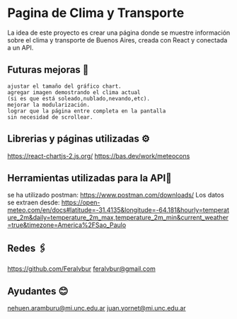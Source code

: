 # Pagina de Clima y Transporte

La idea de este proyecto es crear una página donde se muestre información sobre el clima y transporte de Buenos Aires, creada con React y conectada a un API.

## Futuras mejoras 🔧
```
ajustar el tamaño del gráfico chart.
agregar imagen demostrando el clima actual
(si es que está soleado,nublado,nevando,etc).
mejorar la modularización.
lograr que la página entre completa en la pantalla 
sin necesidad de scrollear.
```

## Librerias y páginas utilizadas ⚙️

https://react-chartjs-2.js.org/
https://bas.dev/work/meteocons

## Herramientas utilizadas para la API📄

se ha utilizado postman:
https://www.postman.com/downloads/
Los datos se extraen desde:
https://open-meteo.com/en/docs#latitude=-31.4135&longitude=-64.181&hourly=temperature_2m&daily=temperature_2m_max,temperature_2m_min&current_weather=true&timezone=America%2FSao_Paulo

## Redes 🖇️
https://github.com/Feralvbur
feralvbur@gmail.com

## Ayudantes 😊
nehuen.aramburu@mi.unc.edu.ar
juan.yornet@mi.unc.edu.ar
